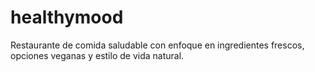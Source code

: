 # healthymood
Restaurante de comida saludable con enfoque en ingredientes frescos, opciones veganas y estilo de vida natural.
